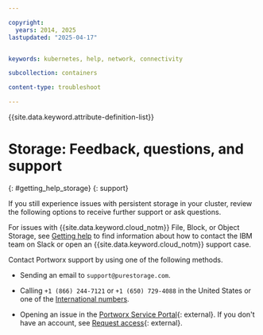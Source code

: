 ```yaml
---

copyright: 
  years: 2014, 2025
lastupdated: "2025-04-17"


keywords: kubernetes, help, network, connectivity

subcollection: containers

content-type: troubleshoot

---
```


{{site.data.keyword.attribute-definition-list}}





# Storage: Feedback, questions, and support
{: #getting_help_storage}
{: support}

If you still experience issues with persistent storage in your cluster, review the following options to receive further support or ask questions.

For issues with {{site.data.keyword.cloud_notm}} File, Block, or Object Storage, see [Getting help](/docs/containers?topic=containers-get-help) to find information about how to contact the IBM team on Slack or open an {{site.data.keyword.cloud_notm}} support case.

Contact Portworx support by using one of the following methods.

- Sending an email to `support@purestorage.com`.

- Calling `+1 (866) 244-7121` or `+1 (650) 729-4088` in the United States or one of the [International numbers](https://support.purestorage.com/bundle/m_contact_us/page/Pure_Storage_Technical_Services/Technical_Services_Information/topics/reference/r_contact_us.html).

- Opening an issue in the [Portworx Service Portal](https://support.purestorage.com/bundle/m_contact_us/page/Pure_Storage_Technical_Services/Technical_Services_Information/topics/reference/r_contact_us.html){: external}. If you don't have an account, see [Request access](https://purestorage.my.site.com/customers/CustomerAccessRequest){: external}.
